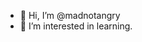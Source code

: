 - 👋 Hi, I’m @madnotangry
- 👀 I’m interested in learning.

<!---
madnotangry/madnotangry is a ✨ special ✨ repository because its `README.md` (this file) appears on your GitHub profile.
You can click the Preview link to take a look at your changes.
--->
